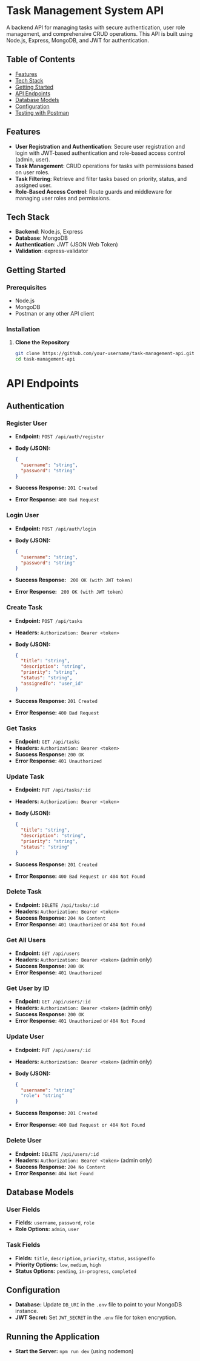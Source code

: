 # Task Management System API

A backend API for managing tasks with secure authentication, user role management, and comprehensive CRUD operations. This API is built using Node.js, Express, MongoDB, and JWT for authentication.

## Table of Contents

- [Features](#features)
- [Tech Stack](#tech-stack)
- [Getting Started](#getting-started)
- [API Endpoints](#api-endpoints)
- [Database Models](#database-models)
- [Configuration](#configuration)
- [Testing with Postman](#testing-with-postman)

## Features

- **User Registration and Authentication**: Secure user registration and login with JWT-based authentication and role-based access control (admin, user).
- **Task Management**: CRUD operations for tasks with permissions based on user roles.
- **Task Filtering**: Retrieve and filter tasks based on priority, status, and assigned user.
- **Role-Based Access Control**: Route guards and middleware for managing user roles and permissions.

## Tech Stack

- **Backend**: Node.js, Express
- **Database**: MongoDB
- **Authentication**: JWT (JSON Web Token)
- **Validation**: express-validator

## Getting Started

### Prerequisites

- Node.js
- MongoDB
- Postman or any other API client

### Installation

1. **Clone the Repository**

   ```bash
   git clone https://github.com/your-username/task-management-api.git
   cd task-management-api
# API Endpoints

## Authentication

### Register User
- **Endpoint:** `POST /api/auth/register`
- **Body (JSON):**

  ```json
  {
    "username": "string",
    "password": "string"
  }
- **Success Response:** `201 Created`
- **Error Response:** `400 Bad Request`

### Login User
- **Endpoint:** `POST /api/auth/login`
- **Body (JSON):**
  
  ```json
  {
    "username": "string",
    "password": "string"
  }
- **Success Response:** ` 200 OK (with JWT token)`
- **Error Response:** ` 200 OK (with JWT token)`

### Create Task
- **Endpoint:** `POST /api/tasks`
- **Headers:** `Authorization: Bearer <token>`
- **Body (JSON):**
  
  ```json
  {
    "title": "string",
    "description": "string",
    "priority": "string",
    "status": "string",
    "assignedTo": "user_id"
  }
- **Success Response:** `201 Created`
- **Error Response:** `400 Bad Request`

### Get Tasks
- **Endpoint:** `GET /api/tasks`
- **Headers:** `Authorization: Bearer <token>`
- **Success Response:** `200 OK`
- **Error Response:** `401 Unauthorized`

### Update Task
- **Endpoint:** `PUT /api/tasks/:id`
- **Headers:** `Authorization: Bearer <token>`
- **Body (JSON):**
  
  ```json
  {
    "title": "string",
    "description": "string",
    "priority": "string",
    "status": "string"
  }
- **Success Response:** `201 Created`
- **Error Response:** `400 Bad Request or 404 Not Found`

### Delete Task
- **Endpoint:** `DELETE /api/tasks/:id`
- **Headers:** `Authorization: Bearer <token>`
- **Success Response:** `204 No Content`
- **Error Response:** `401 Unauthorized` or `404 Not Found`


### Get All Users
- **Endpoint:** `GET /api/users`
- **Headers:** `Authorization: Bearer <token>` (admin only)
- **Success Response:** `200 OK`
- **Error Response:** `401 Unauthorized`


### Get User by ID
- **Endpoint:** `GET /api/users/:id`
- **Headers:** `Authorization: Bearer <token>` (admin only)
- **Success Response:** `200 OK`
- **Error Response:** `401 Unauthorized` or `404 Not Found`

### Update User
- **Endpoint:** `PUT /api/users/:id`
- **Headers:** `Authorization: Bearer <token>` (admin only)
- **Body (JSON):**

  ```json
  {
    "username": "string"
    "role": "string"
  }

- **Success Response:** `201 Created`
- **Error Response:** `400 Bad Request or 404 Not Found`

### Delete User
- **Endpoint:** `DELETE /api/users/:id`
- **Headers:** `Authorization: Bearer <token>` (admin only)
- **Success Response:** `204 No Content`
- **Error Response:** `404 Not Found`

## Database Models

### User Fields
- **Fields:** `username`, `password`, `role`
- **Role Options:** `admin`, `user`

### Task Fields
- **Fields:** `title`, `description`, `priority`, `status`, `assignedTo`
- **Priority Options:** `low`, `medium`, `high`
- **Status Options:** `pending`, `in-progress`, `completed`

## Configuration
- **Database:** Update `DB_URI` in the `.env` file to point to your MongoDB instance.
- **JWT Secret:** Set `JWT_SECRET` in the `.env` file for token encryption.

## Running the Application

- **Start the Server:** `npm run dev` (using nodemon)



